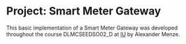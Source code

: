# Project: Smart Meter Gateway

This basic implementation of a Smart Meter Gateway was developed throughout the course DLMCSEEDSO02_D at [IU](https://www.iu.de/) by Alexander Menze.

